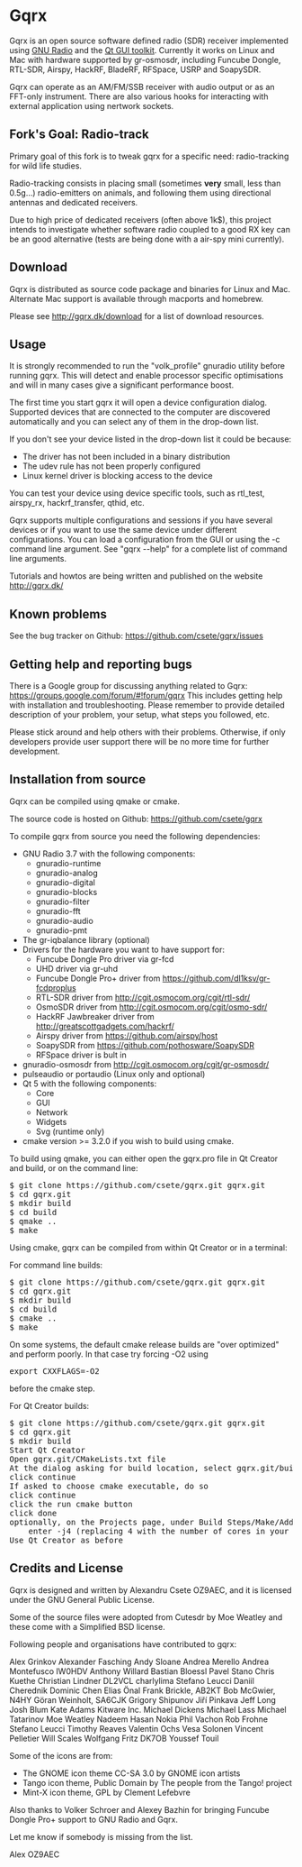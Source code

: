 Gqrx
====

Gqrx is an open source software defined radio (SDR) receiver implemented using
[GNU Radio](http://gnuradio.org) and the [Qt GUI toolkit](https://www.qt.io/).
Currently it works on Linux and Mac with hardware supported by gr-osmosdr,
including Funcube Dongle, RTL-SDR, Airspy, HackRF, BladeRF, RFSpace, USRP and
SoapySDR.

Gqrx can operate as an AM/FM/SSB receiver with audio output or as an FFT-only
instrument. There are also various hooks for interacting with external
application using nertwork sockets.

Fork's Goal: Radio-track
------------------------

Primary goal of this fork is to tweak gqrx for a specific need: radio-tracking
for wild life studies.

Radio-tracking consists in placing small (sometimes **very** small, less than
0.5g…) radio-emitters on animals, and following them using directional antennas
and dedicated receivers.

Due to high price of dedicated receivers (often above 1k$), this project intends
to investigate whether software radio coupled to a good RX key can be an good
alternative (tests are being done with a air-spy mini currently).

Download
--------

Gqrx is distributed as source code package and binaries for Linux and Mac.
Alternate Mac support is available through macports and homebrew.

Please see http://gqrx.dk/download for a list of download resources.


Usage
-----

It is strongly recommended to run the "volk_profile" gnuradio utility before
running gqrx. This will detect and enable processor specific optimisations and
will in many cases give a significant performance boost.

The first time you start gqrx it will open a device configuration dialog.
Supported devices that are connected to the computer are discovered
automatically and you can select any of them in the drop-down list.

If you don't see your device listed in the drop-down list it could be because:
- The driver has not been included in a binary distribution
- The udev rule has not been properly configured
- Linux kernel driver is blocking access to the device

You can test your device using device specific tools, such as rtl_test,
airspy_rx, hackrf_transfer, qthid, etc.

Gqrx supports multiple configurations and sessions if you have several devices
or if you want to use the same device under different configurations. You can
load a configuration from the GUI or using the -c command line argument. See
"gqrx --help" for a complete list of command line arguments.

Tutorials and howtos are being written and published on the website
http://gqrx.dk/


Known problems
--------------

See the bug tracker on Github: https://github.com/csete/gqrx/issues


Getting help and reporting bugs
-------------------------------

There is a Google group for discussing anything related to Gqrx:
https://groups.google.com/forum/#!forum/gqrx
This includes getting help with installation and troubleshooting. Please
remember to provide detailed description of your problem, your setup, what
steps you followed, etc.

Please stick around and help others with their problems. Otherwise, if only
developers provide user support there will be no more time for further
development.


Installation from source
------------------------

Gqrx can be compiled using qmake or cmake.

The source code is hosted on Github: https://github.com/csete/gqrx

To compile gqrx from source you need the following dependencies:
- GNU Radio 3.7 with the following components:
    - gnuradio-runtime
    - gnuradio-analog
    - gnuradio-digital
    - gnuradio-blocks
    - gnuradio-filter
    - gnuradio-fft
    - gnuradio-audio
    - gnuradio-pmt
- The gr-iqbalance library (optional)
- Drivers for the hardware you want to have support for:
    - Funcube Dongle Pro driver via gr-fcd
    - UHD driver via gr-uhd
    - Funcube Dongle Pro+ driver from https://github.com/dl1ksv/gr-fcdproplus
    - RTL-SDR driver from http://cgit.osmocom.org/cgit/rtl-sdr/
    - OsmoSDR driver from http://cgit.osmocom.org/cgit/osmo-sdr/
    - HackRF Jawbreaker driver from http://greatscottgadgets.com/hackrf/
    - Airspy driver from https://github.com/airspy/host
    - SoapySDR from https://github.com/pothosware/SoapySDR
    - RFSpace driver is bult in
- gnuradio-osmosdr from http://cgit.osmocom.org/cgit/gr-osmosdr/
- pulseaudio or portaudio (Linux only and optional)
- Qt 5 with the following components:
    - Core
    - GUI
    - Network
    - Widgets
    - Svg (runtime only)
- cmake version >= 3.2.0 if you wish to build using cmake.

To build using qmake, you can either open the gqrx.pro file in Qt Creator and
build, or on the command line:
<pre>
$ git clone https://github.com/csete/gqrx.git gqrx.git
$ cd gqrx.git
$ mkdir build
$ cd build
$ qmake ..
$ make
</pre>

Using cmake, gqrx can be compiled from within Qt Creator or in a terminal:

For command line builds:
<pre>
$ git clone https://github.com/csete/gqrx.git gqrx.git
$ cd gqrx.git
$ mkdir build
$ cd build
$ cmake ..
$ make
</pre>
On some systems, the default cmake release builds are "over optimized" and
perform poorly. In that case try forcing -O2 using
<pre>
export CXXFLAGS=-O2
</pre>
before the cmake step.

For Qt Creator builds:
<pre>
$ git clone https://github.com/csete/gqrx.git gqrx.git
$ cd gqrx.git
$ mkdir build
Start Qt Creator
Open gqrx.git/CMakeLists.txt file
At the dialog asking for build location, select gqrx.git/build
click continue
If asked to choose cmake executable, do so
click continue
click the run cmake button
click done
optionally, on the Projects page, under Build Steps/Make/Additional arguments,
	enter -j4 (replacing 4 with the number of cores in your CPU).
Use Qt Creator as before
</pre>

Credits and License
-------------------

Gqrx is designed and written by Alexandru Csete OZ9AEC, and it is licensed
under the GNU General Public License.

Some of the source files were adopted from Cutesdr by Moe Weatley and these
come with a Simplified BSD license.

Following people and organisations have contributed to gqrx:

Alex Grinkov
Alexander Fasching
Andy Sloane
Andrea Merello
Andrea Montefusco IW0HDV 
Anthony Willard
Bastian Bloessl
Pavel Stano
Chris Kuethe
Christian Lindner DL2VCL
charlylima
Stefano Leucci
Daniil Cherednik
Dominic Chen
Elias Önal
Frank Brickle, AB2KT
Bob McGwier, N4HY
Göran Weinholt, SA6CJK
Grigory Shipunov
Jiří Pinkava
Jeff Long
Josh Blum
Kate Adams
Kitware Inc.
Michael Dickens
Michael Lass
Michael Tatarinov
Moe Weatley
Nadeem Hasan
Nokia
Phil Vachon
Rob Frohne
Stefano Leucci
Timothy Reaves
Valentin Ochs
Vesa Solonen
Vincent Pelletier
Will Scales
Wolfgang Fritz DK7OB
Youssef Touil

Some of the icons are from:
- The GNOME icon theme CC-SA 3.0 by GNOME icon artists 
- Tango icon theme, Public Domain by The people from the Tango! project
- Mint-X icon theme, GPL by Clement Lefebvre

Also thanks to Volker Schroer and Alexey Bazhin for bringing Funcube Dongle
Pro+ support to GNU Radio and Gqrx.

Let me know if somebody is missing from the list.

Alex OZ9AEC
